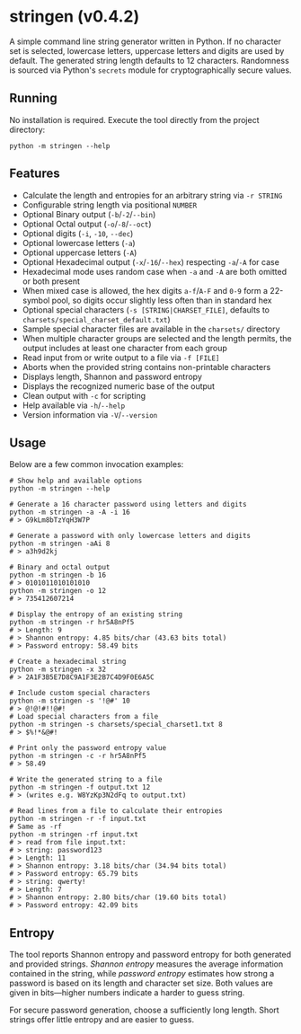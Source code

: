 # stringen (v0.4.2)

A simple command line string generator written in Python. If no character set
is selected, lowercase letters, uppercase letters and digits are used by
default. The generated string length defaults to 12 characters. Randomness
is sourced via Python's `secrets` module for cryptographically secure values.

## Running

No installation is required. Execute the tool directly from the project
directory:

```shell
python -m stringen --help
```

## Features

- Calculate the length and entropies for an arbitrary string via `-r STRING`
- Configurable string length via positional `NUMBER`
- Optional Binary output (`-b`/`-2`/`--bin`)
- Optional Octal output (`-o`/`-8`/`--oct`)
- Optional digits (`-i`, `-10`, `--dec`)
- Optional lowercase letters (`-a`)
- Optional uppercase letters (`-A`)
- Optional Hexadecimal output (`-x`/`-16`/`--hex`) respecting `-a`/`-A` for case
- Hexadecimal mode uses random case when `-a` and `-A` are both omitted or both present
- When mixed case is allowed, the hex digits `a-f`/`A-F` and `0-9` form a 22-symbol
  pool, so digits occur slightly less often than in standard hex
- Optional special characters (`-s [STRING|CHARSET_FILE]`, defaults to `charsets/special_charset_default.txt`)
- Sample special character files are available in the `charsets/` directory
- When multiple character groups are selected and the length permits, the output
  includes at least one character from each group
- Read input from or write output to a file via `-f [FILE]`
- Aborts when the provided string contains non-printable characters
- Displays length, Shannon and password entropy
- Displays the recognized numeric base of the output
- Clean output with `-c` for scripting
- Help available via `-h`/`--help`
- Version information via `-V`/`--version`

## Usage

Below are a few common invocation examples:

```shell
# Show help and available options
python -m stringen --help

# Generate a 16 character password using letters and digits
python -m stringen -a -A -i 16
# > G9kLm8bTzYqH3W7P

# Generate a password with only lowercase letters and digits
python -m stringen -aAi 8
# > a3h9d2kj
 
# Binary and octal output
python -m stringen -b 16
# > 0101011010101010
python -m stringen -o 12
# > 735412607214

# Display the entropy of an existing string
python -m stringen -r hr5A8nPf5
# > Length: 9
# > Shannon entropy: 4.85 bits/char (43.63 bits total)
# > Password entropy: 58.49 bits

# Create a hexadecimal string
python -m stringen -x 32
# > 2A1F3B5E7D8C9A1F3E2B7C4D9F0E6A5C

# Include custom special characters
python -m stringen -s '!@#' 10
# > @!@!#!!@#!
# Load special characters from a file
python -m stringen -s charsets/special_charset1.txt 8
# > $%!*&@#!

# Print only the password entropy value
python -m stringen -c -r hr5A8nPf5
# > 58.49

# Write the generated string to a file
python -m stringen -f output.txt 12
# > (writes e.g. W8YzKp3N2dFq to output.txt)

# Read lines from a file to calculate their entropies
python -m stringen -r -f input.txt
# Same as -rf
python -m stringen -rf input.txt
# > read from file input.txt:
# > string: password123
# > Length: 11
# > Shannon entropy: 3.18 bits/char (34.94 bits total)
# > Password entropy: 65.79 bits
# > string: qwerty!
# > Length: 7
# > Shannon entropy: 2.80 bits/char (19.60 bits total)
# > Password entropy: 42.09 bits
```

## Entropy

The tool reports Shannon entropy and password entropy for both generated and
provided strings. *Shannon entropy* measures the average information contained
in the string, while *password entropy* estimates how strong a password is based
on its length and character set size. Both values are given in bits&mdash;higher
numbers indicate a harder to guess string.

For secure password generation, choose a sufficiently long length.
Short strings offer little entropy and are easier to guess.
